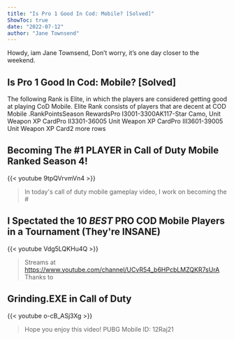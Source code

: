 ```yaml
---
title: "Is Pro 1 Good In Cod: Mobile? [Solved]"
ShowToc: true 
date: "2022-07-12"
author: "Jane Townsend" 
---
```


Howdy, iam Jane Townsend, Don’t worry, it’s one day closer to the weekend.
## Is Pro 1 Good In Cod: Mobile? [Solved]
The following Rank is Elite, in which the players are considered getting good at playing CoD Mobile. Elite Rank consists of players that are decent at COD Mobile
.RankPointsSeason RewardsPro I3001-3300AK117-Star Camo, Unit Weapon XP CardPro II3301-36005 Unit Weapon XP CardPro III3601-39005 Unit Weapon XP Card2 more rows

## Becoming The #1 PLAYER in Call of Duty Mobile Ranked Season 4!
{{< youtube 9tpQVrvmVn4 >}}
>In today's call of duty mobile gameplay video, I work on becoming the #

## I Spectated the 10 *BEST* PRO COD Mobile Players in a Tournament (They're INSANE)
{{< youtube Vdg5LQKHu4Q >}}
>Streams at https://www.youtube.com/channel/UCvR54_b6HPcbLMZQKR7sUrA Thanks to 

## Grinding.EXE in Call of Duty
{{< youtube o-cB_ASj3Xg >}}
>Hope you enjoy this video! PUBG Mobile ID: 12Raj21 

